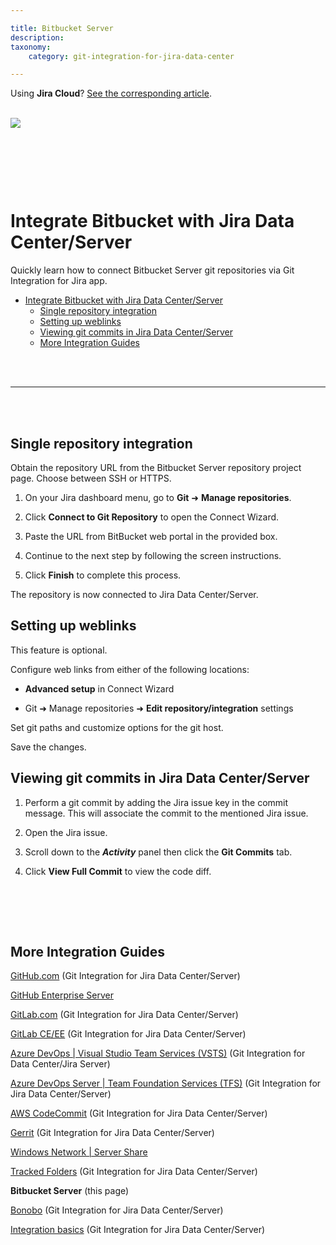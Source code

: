 ```yaml
---

title: Bitbucket Server
description:
taxonomy:
    category: git-integration-for-jira-data-center

---
```


<div class="bbb-callout bbb--info">
    <div class="irow">
    <div class="ilogobox">
        <span class="logoimg"></span>
    </div>
    <div class="imsgbox">
        Using <B>Jira Cloud</b>? <a href='/git-integration-for-jira-cloud/bitbucket-cloud-gij-cloud'>See the corresponding article</a>.
    </div>
    </div>
</div>
<br>

![](https://bigbrassband.com/confluence/images/bitbucket-banner-logo.png)

<br>
<p>&nbsp;</p>
<br>

# Integrate Bitbucket with Jira Data Center/Server

Quickly learn how to connect Bitbucket Server git repositories via Git Integration for Jira app.

- [Integrate Bitbucket with Jira Data Center/Server](#integrate-bitbucket-with-jira-data-centerserver)
  - [Single repository integration](#single-repository-integration)
  - [Setting up weblinks](#setting-up-weblinks)
  - [Viewing git commits in Jira Data Center/Server](#viewing-git-commits-in-jiradata-centerserver)
  - [More Integration Guides](#more-integration-guides)

<br>
<br>
<hr>
<br>
<br>

## Single repository integration

Obtain the repository URL from the Bitbucket Server repository project page. Choose between SSH or HTTPS.

1.  On your Jira dashboard menu, go to **Git** ➜ **Manage repositories**.

2.  Click **Connect to Git Repository** to open the Connect Wizard.

3.  Paste the URL from BitBucket web portal in the provided box.

4.  Continue to the next step by following the screen instructions.

5.  Click **Finish** to complete this process. 

The repository is now connected to Jira Data Center/Server.

## Setting up weblinks

This feature is optional.

Configure web links from either of the following locations:

*   **Advanced setup** in Connect Wizard

*   Git ➜ Manage repositories ➜ **Edit repository/integration** settings

Set git paths and customize options for the git host.

Save the changes.

## Viewing git commits in Jira Data Center/Server

1.  Perform a git commit by adding the Jira issue key in the commit message. This will associate the commit to the mentioned Jira issue.

2.  Open the Jira issue.

3.  Scroll down to the **_Activity_** panel then click the **Git Commits** tab.

4.  Click **View Full Commit** to view the code diff.

<p>&nbsp;</p>

<br>
<br>

## More Integration Guides

[GitHub.com](/git-integration-for-jira-data-center/gitHub-gij-self-managed) (Git Integration for Jira Data Center/Server)

[GitHub Enterprise Server](/git-integration-for-jira-data-center/gitHub-Enterprise-Server-gij-self-managed)

[GitLab.com](/git-integration-for-jira-data-center/gitLab-gij-self-managed) (Git Integration for Jira Data Center/Server)

[GitLab CE/EE](/git-integration-for-jira-data-center/gitLab-com-CE-EE-gijsm-gij-self-managed) (Git Integration for Jira Data Center/Server)

[Azure DevOps \| Visual Studio Team Services (VSTS)](/git-integration-for-jira-data-center/azure-DevOps-Visual-Studio-Team-Services-(VSTS)-gij-self-managed) (Git Integration for Data Center/Jira Server)

[Azure DevOps Server \| Team Foundation Services (TFS)](/git-integration-for-jira-data-center/azure-DevOps-Server-Team-Foundation-Services-(TFS)-gij-self-managed) (Git Integration for Jira Data Center/Server)

[AWS CodeCommit](/git-integration-for-jira-data-center/aws-codecommit-gij-self-managed) (Git Integration for Jira Data Center/Server)

[Gerrit](/git-integration-for-jira-data-center/gerrit-gij-self-managed) (Git Integration for Jira Data Center/Server)

[Windows Network \| Server Share](/git-integration-for-jira-data-center/Windows-Network-Server-Share-gij-self-managed)

[Tracked Folders](/git-integration-for-jira-data-center/tracked-Folders-gij-self-managed) (Git Integration for Jira Data Center/Server)

**Bitbucket Server** (this page)

[Bonobo](/git-integration-for-jira-data-center/bonobo-gij-self-managed) (Git Integration for Jira Data Center/Server)

[Integration basics](/git-integration-for-jira-data-center/Integration-Basics-gij-self-managed) (Git Integration for Jira Data Center/Server)


